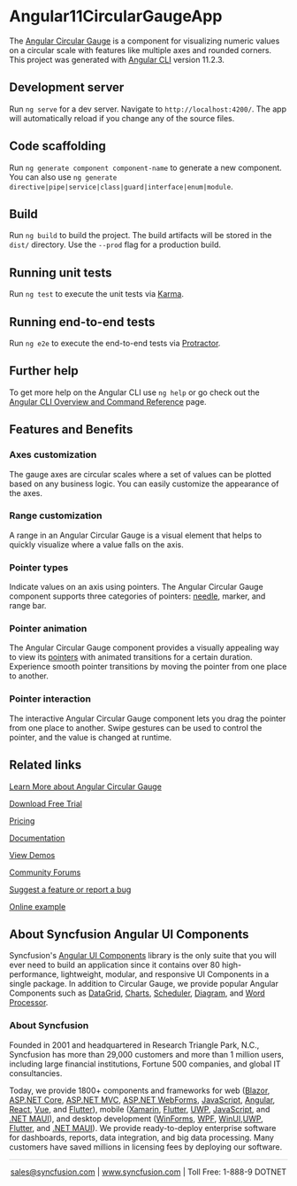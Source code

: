 # Angular11CircularGaugeApp

The [Angular Circular Gauge](https://www.syncfusion.com/angular-components/angular-circular-gauge?utm_source=github&utm_medium=listing&utm_campaign=angular-circular-gauge-github-samples) is a component for visualizing numeric values on a circular scale with features like multiple axes and rounded corners. This project was generated with [Angular CLI](https://github.com/angular/angular-cli) version 11.2.3.

## Development server

Run `ng serve` for a dev server. Navigate to `http://localhost:4200/`. The app will automatically reload if you change any of the source files.

## Code scaffolding

Run `ng generate component component-name` to generate a new component. You can also use `ng generate directive|pipe|service|class|guard|interface|enum|module`.

## Build

Run `ng build` to build the project. The build artifacts will be stored in the `dist/` directory. Use the `--prod` flag for a production build.

## Running unit tests

Run `ng test` to execute the unit tests via [Karma](https://karma-runner.github.io).

## Running end-to-end tests

Run `ng e2e` to execute the end-to-end tests via [Protractor](http://www.protractortest.org/).

## Further help

To get more help on the Angular CLI use `ng help` or go check out the [Angular CLI Overview and Command Reference](https://angular.io/cli) page.

## Features and Benefits

### Axes customization
The gauge axes are circular scales where a set of values can be plotted based on any business logic. You can easily customize the appearance of the axes.

### Range customization
A range in an Angular Circular Gauge is a visual element that helps to quickly visualize where a value falls on the axis.

### Pointer types
Indicate values on an axis using pointers. The Angular Circular Gauge component supports three categories of pointers: [needle](https://ej2.syncfusion.com/angular/documentation/circular-gauge/gauge-pointers#needle-pointershttps://ej2.syncfusion.com/angular/documentation/circular-gauge/gauge-pointers?utm_source=github&utm_medium=listing&utm_campaign=angular-circular-gauge-github-samples), marker, and range bar.

### Pointer animation
The Angular Circular Gauge component provides a visually appealing way to view its [pointers](https://ej2.syncfusion.com/angular/documentation/circular-gauge/gauge-pointers?utm_source=github&utm_medium=listing&utm_campaign=angular-circular-gauge-github-samples) with animated transitions for a certain duration. Experience smooth pointer transitions by moving the pointer from one place to another.

### Pointer interaction
The interactive Angular Circular Gauge component lets you drag the pointer from one place to another. Swipe gestures can be used to control the pointer, and the value is changed at runtime.

## Related links
[Learn More about Angular Circular Gauge](https://www.syncfusion.com/angular-components/angular-circular-gauge?utm_source=github&utm_medium=listing&utm_campaign=angular-circular-gauge-github-samples)

[Download Free Trial](https://www.syncfusion.com/downloads/angular?utm_source=github&utm_medium=listing&utm_campaign=angular-circular-gauge-github-samples)

[Pricing](https://www.syncfusion.com/sales/teamlicense?utm_source=github&utm_medium=listing&utm_campaign=angular-circular-gauge-github-samples)

[Documentation](https://ej2.syncfusion.com/angular/documentation/circular-gauge/getting-started?utm_source=github&utm_medium=listing&utm_campaign=angular-circular-gauge-github-samples)

[View Demos](https://github.com/SyncfusionExamples/ej2-angular-11-circular-gauge?utm_source=github&utm_medium=listing&utm_campaign=angular-circular-gauge-github-samples)

[Community Forums](https://www.syncfusion.com/forums/angular-js2?utm_source=github&utm_medium=listing&utm_campaign=angular-circular-gauge-github-samples)

[Suggest a feature or report a bug](https://www.syncfusion.com/feedback/angular?utm_source=github&utm_medium=listing&utm_campaign=angular-circular-gauge-github-samples)

[Online example](https://ej2.syncfusion.com/angular/demos/#/bootstrap5/circular-gauge/default-functionalities?utm_source=github&utm_medium=listing&utm_campaign=angular-circular-gauge-github-samples)

## About Syncfusion Angular UI Components

Syncfusion's [Angular UI Components](https://www.syncfusion.com/angular-components?utm_source=github&utm_medium=listing&utm_campaign=angular-circular-gauge-github-samples) library is the only suite that you will ever need to build an application since it contains over 80 high-performance, lightweight, modular, and responsive UI Components in a single package. In addition to Circular Gauge, we provide popular Angular Components such as [DataGrid](https://www.syncfusion.com/angular-components/angular-grid?utm_source=github&utm_medium=listing&utm_campaign=angular-circular-gauge-github-samples), [Charts](https://www.syncfusion.com/angular-ui-components/angular-charts?utm_source=github&utm_medium=listing&utm_campaign=angular-circular-gauge-github-samples), [Scheduler](https://www.syncfusion.com/angular-components/angular-scheduler?utm_source=github&utm_medium=listing&utm_campaign=angular-circular-gauge-github-samples), [Diagram](https://www.syncfusion.com/angular-components/angular-diagram?utm_source=github&utm_medium=listing&utm_campaign=angular-circular-gauge-github-samples), and [Word Processor](https://www.syncfusion.com/angular-components/angular-word-processor?utm_source=github&utm_medium=listing&utm_campaign=angular-circular-gauge-github-samples).

### About Syncfusion
Founded in 2001 and headquartered in Research Triangle Park, N.C., Syncfusion has more than 29,000 customers and more than 1 million users, including large financial institutions, Fortune 500 companies, and global IT consultancies.

Today, we provide 1800+ components and frameworks for web ([Blazor](https://www.syncfusion.com/blazor-components?utm_source=github&utm_medium=listing&utm_campaign=angular-circular-gauge-github-samples), [ASP.NET Core](https://www.syncfusion.com/aspnet-core-ui-controls?utm_source=github&utm_medium=listing&utm_campaign=angular-circular-gauge-github-samples), [ASP.NET MVC](https://www.syncfusion.com/aspnet-mvc-ui-controls?utm_source=github&utm_medium=listing&utm_campaign=angular-circular-gauge-github-samples), [ASP.NET WebForms](https://www.syncfusion.com/jquery/aspnet-webforms-ui-controls?utm_source=github&utm_medium=listing&utm_campaign=angular-circular-gauge-github-samples), [JavaScript](https://www.syncfusion.com/javascript-ui-controls?utm_source=github&utm_medium=listing&utm_campaign=angular-circular-gauge-github-samples), [Angular](https://www.syncfusion.com/angular-components?utm_source=github&utm_medium=listing&utm_campaign=angular-circular-gauge-github-samples), [React](https://www.syncfusion.com/react-components?utm_source=github&utm_medium=listing&utm_campaign=angular-circular-gauge-github-samples), [Vue](https://www.syncfusion.com/vue-components?utm_source=github&utm_medium=listing&utm_campaign=angular-circular-gauge-github-samples), and [Flutter](https://www.syncfusion.com/flutter-widgets?utm_source=github&utm_medium=listing&utm_campaign=angular-circular-gauge-github-samples)), mobile ([Xamarin](https://www.syncfusion.com/xamarin-ui-controls?utm_source=github&utm_medium=listing&utm_campaign=angular-circular-gauge-github-samples), [Flutter](https://www.syncfusion.com/flutter-widgets?utm_source=github&utm_medium=listing&utm_campaign=angular-circular-gauge-github-samples), [UWP](https://www.syncfusion.com/uwp-ui-controls?utm_source=github&utm_medium=listing&utm_campaign=angular-circular-gauge-github-samples), [JavaScript](https://www.syncfusion.com/javascript-ui-controls?utm_source=github&utm_medium=listing&utm_campaign=angular-circular-gauge-github-samples), and [.NET MAUI](https://www.syncfusion.com/maui-controls?utm_source=github&utm_medium=listing&utm_campaign=angular-circular-gauge-github-samples)), and desktop development ([WinForms](https://www.syncfusion.com/winforms-ui-controls?utm_source=github&utm_medium=listing&utm_campaign=angular-circular-gauge-github-samples), [WPF](https://www.syncfusion.com/wpf-controls?utm_source=github&utm_medium=listing&utm_campaign=angular-circular-gauge-github-samples), [WinUI](https://www.syncfusion.com/winui-controls?utm_source=github&utm_medium=listing&utm_campaign=angular-circular-gauge-github-samples),[UWP](https://www.syncfusion.com/uwp-ui-controls?utm_source=github&utm_medium=listing&utm_campaign=angular-circular-gauge-github-samples), [Flutter](https://www.syncfusion.com/flutter-widgets?utm_source=github&utm_medium=listing&utm_campaign=angular-circular-gauge-github-samples), and [.NET MAUI](https://www.syncfusion.com/maui-controls?utm_source=github&utm_medium=listing&utm_campaign=angular-circular-gauge-github-samples)). We provide ready-to-deploy enterprise software for dashboards, reports, data integration, and big data processing. Many customers have saved millions in licensing fees by deploying our software.

<hr style="height:0.3px;border:none;color:lightgrey;background-color:lightgrey;" />

<p align="center">
<a href="mailto:sales@syncfusion.com?Subject=Syncfusion Angular Circular Gauge - GitHub" target="_top">sales@syncfusion.com</a> | <a href="https://www.syncfusion.com?utm_source=github&utm_medium=listing&utm_campaign=angular-circular-gauge-github-samples">www.syncfusion.com</a> | Toll Free: 1-888-9 DOTNET <br>
</p>